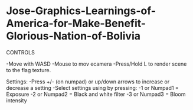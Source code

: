 # Jose-Graphics-Learnings-of-America-for-Make-Benefit-Glorious-Nation-of-Bolivia

CONTROLS

-Move with WASD
-Mouse to mov ecamera
-Press/Hold L to render scene to the flag texture. 

Settings:
-Press +/- (on numpad) or up/down arrows to increase or decrease a setting
-Select settings using by pressing:
	-1 or Numpad1 = Exposure
	-2 or Numpad2 = Black and white filter
	-3 or Numpad3 = Bloom intensity
